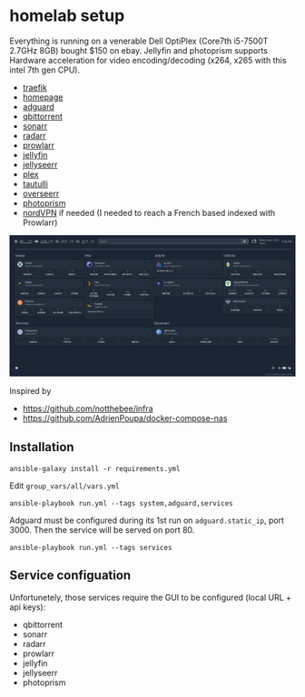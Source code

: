 
# homelab setup

Everything is running on a venerable Dell OptiPlex (Core7th i5-7500T 2.7GHz 8GB) bought $150 on ebay.
Jellyfin and photoprism supports Hardware acceleration for video encoding/decoding (x264, x265 with this intel 7th gen CPU).

- [traefik](https://traefik.io/traefik/)
- [homepage](https://gethomepage.dev/en/installation/)
- [adguard](https://adguard.com/en/welcome.html)
- [qbittorrent](https://www.qbittorrent.org)
- [sonarr](https://sonarr.tv/)
- [radarr](https://radarr.video/)
- [prowlarr](https://prowlarr.com/)
- [jellyfin](https://jellyfin.org/)
- [jellyseerr](https://github.com/Fallenbagel/jellyseerr)
- [plex](https://www.plex.tv/)
- [tautulli](https://tautulli.com)
- [overseerr](https://overseerr.dev/)
- [photoprism](https://www.photoprism.app/)
- [nordVPN](https://nordvpn.com/) if needed (I needed to reach a French based indexed with Prowlarr)

![](images/screen.png)

Inspired by
- https://github.com/notthebee/infra
- https://github.com/AdrienPoupa/docker-compose-nas



## Installation

```
ansible-galaxy install -r requirements.yml
```

Edit `group_vars/all/vars.yml`

```
ansible-playbook run.yml --tags system,adguard,services
```

Adguard must be configured during its 1st run on `adguard.static_ip`, port 3000. Then the service will be served on port 80.

```
ansible-playbook run.yml --tags services
```

## Service configuation

Unfortunetely, those services require the GUI to be configured (local URL + api keys):
  - qbittorrent
  - sonarr
  - radarr
  - prowlarr
  - jellyfin
  - jellyseerr
  - photoprism

